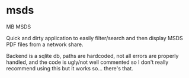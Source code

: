 # msds
MB MSDS

Quick and dirty application to easily filter/search and then display MSDS PDF files from a network share.

Backend is a sqlite db, paths are hardcoded, not all errors are properly handled, and the code is ugly/not well commented so
I don't really recommend using this but it works so... there's that.
